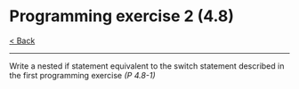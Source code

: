 # Programming exercise 2 (4.8)

[< Back](../README.md)

---

Write a nested if statement equivalent to the switch statement described in the first programming exercise *(P 4.8-1)*
